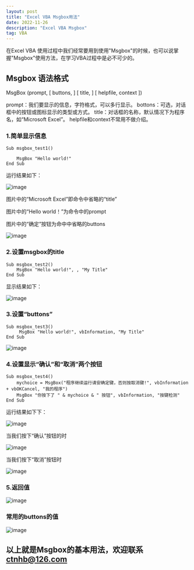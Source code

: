 ```yaml
---
layout: post
title: "Excel VBA Msgbox用法"
date: 2022-11-26
description: "Excel VBA Msgbox"
tag: VBA
---
```

在Excel VBA 使用过程中我们经常要用到使用"Msgbox"的时候，也可以说掌握"Msgbox"使用方法，在学习VBA过程中是必不可少的。
## Msgbox 语法格式
MsgBox (prompt, [ buttons, ] [ title, ] [ helpfile, context ])

prompt：我们要显示的信息，字符格式，可以多行显示。
bottons：可选，对话框中的按钮或图标显示的类型或方式。
title：对话框的名称，默认情况下为程序名，如“Microsoft Excel”。
helpfile和context不常用不做介绍。

### 1.简单显示信息
    Sub msgbox_test1()

        MsgBox "Hello world!"
    End Sub
    
运行结果如下：

![image](https://user-images.githubusercontent.com/70909689/204091323-06e04082-ccf0-4393-b949-182cf0e51bbf.png)

图片中的“Microsoft Excel”即命令中省略的“title”

图片中的“Hello world！”为命令中的prompt

图片中的“确定”按钮为命中中省略的buttons

![image](https://user-images.githubusercontent.com/70909689/204091558-7f612bb3-7806-46f2-a7aa-c4b6c9933474.png)

### 2.设置msgbox的title

    Sub msgbox_test2()
        MsgBox "Hello world!", , "My Title"
    End Sub
显示结果如下：

![image](https://user-images.githubusercontent.com/70909689/204091992-7dbd8bf1-1c47-4d11-9f56-32142b278ed7.png)

### 3.设置“buttons”
    Sub msgbox_test3()
         MsgBox "Hello world!", vbInformation, "My Title"
    End Sub

![image](https://user-images.githubusercontent.com/70909689/204092384-7ebd33f0-e6bd-490c-a360-c74a4b2e1206.png)

### 4.设置显示“确认”和“取消”两个按钮

    Sub msgbox_test4()
        mychoice = MsgBox("程序继续运行请安确定键，否则按取消键!", vbInformation + vbOKCancel, "我的程序")
        MsgBox "你按下了 " & mychoice & " 按钮", vbInformation, "按键检测"
    End Sub
    
运行结果如下下：

![image](https://user-images.githubusercontent.com/70909689/204093472-cea9e7d5-4139-4abe-a48e-ef8642a7ef8c.png)

当我们按下“确认”按钮的时

![image](https://user-images.githubusercontent.com/70909689/204093706-57d2d4ea-fe14-41a4-b762-4dc7f4a2b104.png)

当我们按下“取消”按钮时

![image](https://user-images.githubusercontent.com/70909689/204093734-73ce256e-1580-45bc-990e-c563e9252c0d.png)

### 5.返回值

![image](https://user-images.githubusercontent.com/70909689/204094840-3ac585f6-7979-4e7e-a420-78550a6cede5.png)


### 常用的buttons的值

![image](https://user-images.githubusercontent.com/70909689/204094858-10542915-2491-4115-81b4-b24e6a6521b2.png)


## 以上就是Msgbox的基本用法，欢迎联系[ctnhb@126.com](mailto:ctnhb@126.com)


    
